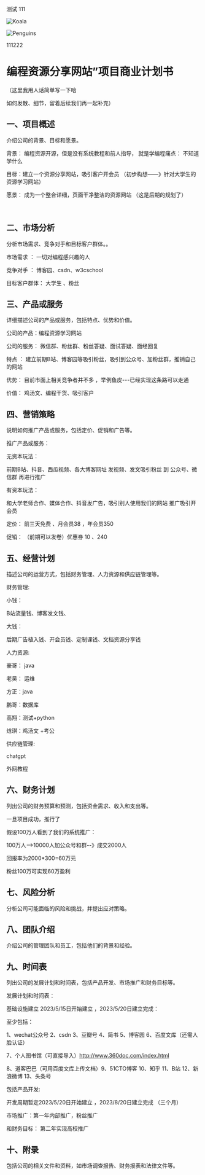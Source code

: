 测试
111


![Koala](https://user-images.githubusercontent.com/109459151/236594527-2ca0bd42-f659-4d94-8c88-ad5b14442f62.jpg)



![Penguins](https://user-images.githubusercontent.com/109459151/236594531-62a60668-341d-41ae-8926-b47e5a53570c.jpg)

111222



# 编程资源分享网站”项目商业计划书

（这里我用人话简单写一下哈

如何发散、细节，留着后续我们再一起补充）





## 一、项目概述

介绍公司的背景、目标和愿景。

背景： 编程资源开源，但是没有系统教程和前人指导，  就是学编程痛点：     不知道学什么

目标：建立一个资源分享网站，吸引客户开会员       （初步构想——》针对大学生的资源学习网站）

愿景： 成为一个整合详细，页面干净整洁的资源网站      （这是后期的规划了）



​		



## 二、市场分析

分析市场需求、竞争对手和目标客户群体。。

市场需求 ： 一切对编程感兴趣的人

竞争对手 ： 博客园、csdn、w3cschool

目标客户群体： 大学生 、粉丝









## 三、产品或服务

详细描述公司的产品或服务，包括特点、优势和价值。

公司的产品：编程资源学习网站

公司的服务： 微信群、粉丝群、粉丝答疑、面试答疑、面经回复

特点 ：  建立前期B站、博客园等吸引粉丝，吸引到公众号、加粉丝群，推销自己的网站

优势： 目前市面上相关竞争者并不多  ，举例鱼皮---已经实现这条路可以走通

价值： 鸡汤文、编程干货、吸引客户





## 四、营销策略

说明如何推广产品或服务，包括定价、促销和广告等。

推广产品或服务：

无资本玩法：

 前期B站、抖音、西瓜视频、各大博客网址    发视频、发文吸引粉丝  到 公众号、微信群  再进行推广

有资本玩法：

和大学老师合作、媒体合作、抖音发广告，吸引别人使用我们的网站 推广吸引开会员





定价： 前三天免费 、月会员38 ，年会员350  



促销：  （前期可以发卷）优惠券   10 、240 









## 五、经营计划

描述公司的运营方式，包括财务管理、人力资源和供应链管理等。



财务管理:

小钱：

B站流量钱、博客发文钱、

大钱：

后期广告植入钱、开会员钱、定制课钱、文档资源分享钱

人力资源:

豪哥： java

老吴： 运维

方正：java

鹏哥：数据库

高翔：测试+python

焓琪：鸡汤文 +考公







供应链管理:

chatgpt 

外网教程











## 六、财务计划

列出公司的财务预算和预测，包括资金需求、收入和支出等。



一旦项目成功，推行了

假设100万人看到了我们的系统推广：

100万人-->10000人加公众号和群--》成交2000人



回报率为2000*300=60万元

粉丝100万可实现60万盈利











## 七、风险分析

分析公司可能面临的风险和挑战，并提出应对策略。





## 八、团队介绍

介绍公司的管理团队和员工，包括他们的背景和经验。







## 九、时间表

列出公司的发展计划和时间表，包括产品开发、市场推广和财务目标等。

发展计划和时间表：

基础设施建立 2023/5/15日开始建立 ，2023/5/20日建立完成：

至少包括：

1、wechat公众号  2、csdn   3、豆瓣号  4、简书  5、博客园   6、百度文库（还需人脸认证）

7、个人图书馆（可直接导入）http://www.360doc.com/index.html

8、道客巴巴（可用百度文库上传文档）9、51CTO博客  10、知乎  11、B站  12、新浪微博  13、头条号



包括产品开发:



开发周期暂定2023/5/20日开始建立 ，2023/8/20日建立完成  （三个月）



市场推广：第一年内部推广，粉丝推广



和财务目标： 第二年实现高校推广





## 十、附录

包括公司的相关文件和资料，如市场调查报告、财务报表和法律文件等。





